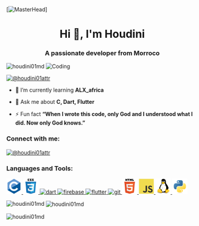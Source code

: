 [![MasterHead](https://user-images.githubusercontent.com/58959408/232639433-cb0aea21-66f0-4508-a771-85e2089c5a87.gif)]
<h1 align="center">Hi 👋, I'm Houdini</h1>
<h3 align="center">A passionate developer from Morroco</h3>
<img align="right" alt="Coding" width="400" src="https://i2.wp.com/www.generouswork.com/wp-content/uploads/2018/01/LingoAsset.gif">

<p align="left"> <img src="https://komarev.com/ghpvc/?username=houdini01md&label=Profile%20views&color=0e75b6&style=flat" alt="houdini01md" /> </p>

<p align="left"> <a href="https://twitter.com/@houdini01attr" target="blank"><img src="https://img.shields.io/twitter/follow/@houdini01attr?logo=twitter&style=for-the-badge" alt="@houdini01attr" /></a> </p>

- 🌱 I’m currently learning **ALX_africa**

- 💬 Ask me about **C, Dart, Flutter**

- ⚡ Fun fact **“When I wrote this code, only God and I understood what I did. Now only God knows.”**

<h3 align="left">Connect with me:</h3>
<p align="left">
<a href="https://twitter.com/@houdini01attr" target="blank"><img align="center" src="https://raw.githubusercontent.com/rahuldkjain/github-profile-readme-generator/master/src/images/icons/Social/twitter.svg" alt="@houdini01attr" height="30" width="40" /></a>
</p>

<h3 align="left">Languages and Tools:</h3>
<p align="left"> <a href="https://www.cprogramming.com/" target="_blank" rel="noreferrer"> <img src="https://raw.githubusercontent.com/devicons/devicon/master/icons/c/c-original.svg" alt="c" width="40" height="40"/> </a> <a href="https://www.w3schools.com/css/" target="_blank" rel="noreferrer"> <img src="https://raw.githubusercontent.com/devicons/devicon/master/icons/css3/css3-original-wordmark.svg" alt="css3" width="40" height="40"/> </a> <a href="https://dart.dev" target="_blank" rel="noreferrer"> <img src="https://www.vectorlogo.zone/logos/dartlang/dartlang-icon.svg" alt="dart" width="40" height="40"/> </a> <a href="https://firebase.google.com/" target="_blank" rel="noreferrer"> <img src="https://www.vectorlogo.zone/logos/firebase/firebase-icon.svg" alt="firebase" width="40" height="40"/> </a> <a href="https://flutter.dev" target="_blank" rel="noreferrer"> <img src="https://www.vectorlogo.zone/logos/flutterio/flutterio-icon.svg" alt="flutter" width="40" height="40"/> </a> <a href="https://git-scm.com/" target="_blank" rel="noreferrer"> <img src="https://www.vectorlogo.zone/logos/git-scm/git-scm-icon.svg" alt="git" width="40" height="40"/> </a> <a href="https://www.w3.org/html/" target="_blank" rel="noreferrer"> <img src="https://raw.githubusercontent.com/devicons/devicon/master/icons/html5/html5-original-wordmark.svg" alt="html5" width="40" height="40"/> </a> <a href="https://developer.mozilla.org/en-US/docs/Web/JavaScript" target="_blank" rel="noreferrer"> <img src="https://raw.githubusercontent.com/devicons/devicon/master/icons/javascript/javascript-original.svg" alt="javascript" width="40" height="40"/> </a> <a href="https://www.linux.org/" target="_blank" rel="noreferrer"> <img src="https://raw.githubusercontent.com/devicons/devicon/master/icons/linux/linux-original.svg" alt="linux" width="40" height="40"/> </a> <a href="https://www.python.org" target="_blank" rel="noreferrer"> <img src="https://raw.githubusercontent.com/devicons/devicon/master/icons/python/python-original.svg" alt="python" width="40" height="40"/> </a> </p>

<p><img align="left" src="https://github-readme-stats.vercel.app/api/top-langs?username=houdini01md&show_icons=true&locale=en&layout=compact" alt="houdini01md" /></p>

<p>&nbsp;<img align="center" src="https://github-readme-stats.vercel.app/api?username=houdini01md&show_icons=true&locale=en" alt="houdini01md" /></p>

<p><img align="center" src="https://github-readme-streak-stats.herokuapp.com/?user=houdini01md&" alt="houdini01md" /></p>
